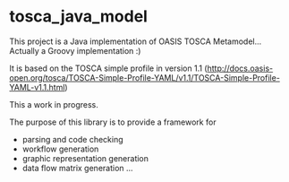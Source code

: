 # tosca_java_model

This project is a Java implementation of OASIS TOSCA Metamodel... Actually a Groovy implementation :)

It is based on the TOSCA simple profile in version 1.1 (http://docs.oasis-open.org/tosca/TOSCA-Simple-Profile-YAML/v1.1/TOSCA-Simple-Profile-YAML-v1.1.html)

This a work in progress.

The purpose of this library is to provide a framework for 
- parsing and code checking
- workflow generation
- graphic representation generation
- data flow matrix generation
...



